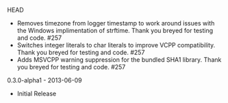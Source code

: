 HEAD
- Removes timezone from logger timestamp to work around issues with the Windows
  implimentation of strftime. Thank you breyed for testing and code. #257
- Switches integer literals to char literals to improve VCPP compatibility.
  Thank you breyed for testing and code. #257
- Adds MSVCPP warning suppression for the bundled SHA1 library. Thank you breyed
  for testing and code. #257

0.3.0-alpha1 - 2013-06-09
- Initial Release